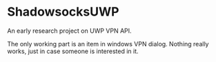 # ShadowsocksUWP
An early research project on UWP VPN API.

The only working part is an item in windows VPN dialog. Nothing really works, just in case someone is interested in it.
